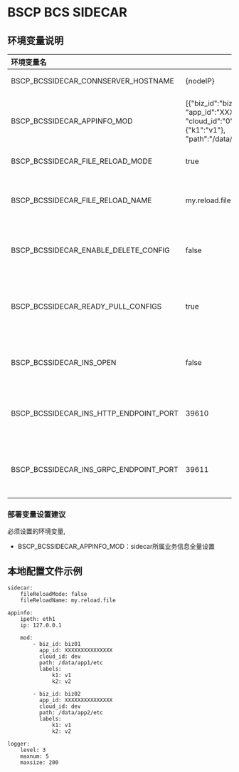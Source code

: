 # BSCP BCS SIDECAR

## 环境变量说明

|                  环境变量名                              |                                                                    示例                                                                         |                       备注                           |
| :------------------------------------------------------- | ----------------------------------------------------------------------------------------------------------------------------------------------- | ---------------------------------------------------: |
| BSCP_BCSSIDECAR_CONNSERVER_HOSTNAME                      | {nodeIP}                                                                                                                                        | 主机或Node节点IP                                     |
| BSCP_BCSSIDECAR_APPINFO_MOD                              | [{"biz_id":"biz01", "app_id":"XXXXXXXXXXXXXXX", "cloud_id":"0", "labels":{"k1":"v1"}, "path":"/data/app/etc/"}]                                 | 当前Sidecar所属业务信息全量设置，支持多模块          |
| BSCP_BCSSIDECAR_FILE_RELOAD_MODE                         | true                                                                                                                                            | 文件通知reload模式                                   |
| BSCP_BCSSIDECAR_FILE_RELOAD_NAME                         | my.reload.file                                                                                                                                  | 文件通知reload模式的通知文件名，默认BSCP.reload      |
| BSCP_BCSSIDECAR_ENABLE_DELETE_CONFIG                     | false                                                                                                                                           | 是否主动同步删除已经Delete状态的Config               |
| BSCP_BCSSIDECAR_READY_PULL_CONFIGS                       | true                                                                                                                                            | 是否立即同步配置而不等待本地Instance动态接口注入信息 |
| BSCP_BCSSIDECAR_INS_OPEN                                 | false                                                                                                                                           | 是否开启本地Instance动态注入信息                     |
| BSCP_BCSSIDECAR_INS_HTTP_ENDPOINT_PORT                   | 39610                                                                                                                                           | 本地Instance动态注入服务HTTP监听端口                 |
| BSCP_BCSSIDECAR_INS_GRPC_ENDPOINT_PORT                   | 39611                                                                                                                                           | 本地Instance动态注入服务gRPC监听端口                 |

### 部署变量设置建议

必须设置的环境变量,

* BSCP_BCSSIDECAR_APPINFO_MOD：sidecar所属业务信息全量设置

## 本地配置文件示例

```
sidecar:
    fileReloadMode: false
    fileReloadName: my.reload.file

appinfo:
    ipeth: eth1
    ip: 127.0.0.1

    mod:
        - biz_id: biz01
          app_id: XXXXXXXXXXXXXXX
          cloud_id: dev
          path: /data/app1/etc
          labels:
              k1: v1
              k2: v2

        - biz_id: biz02
          app_id: XXXXXXXXXXXXXXX
          cloud_id: dev
          path: /data/app2/etc
          labels:
              k1: v1
              k2: v2

logger:
    level: 3
    maxnum: 5
    maxsize: 200
```
